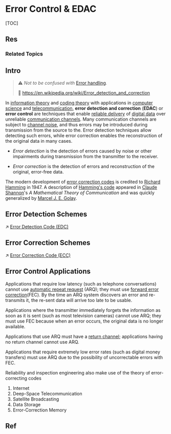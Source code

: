 # Error Control & EDAC

[TOC]



## Res
### Related Topics



## Intro
> ⚠  *Not to be confused with* [Error handling](https://en.wikipedia.org/wiki/Error_handling)*.*
>
> 🔗 https://en.wikipedia.org/wiki/Error_detection_and_correction

In [information theory](https://en.wikipedia.org/wiki/Information_theory) and [coding theory](https://en.wikipedia.org/wiki/Coding_theory) with applications in [computer science](https://en.wikipedia.org/wiki/Computer_science) and [telecommunication](https://en.wikipedia.org/wiki/Telecommunication), **error detection and correction** (**EDAC**) or **error control** are techniques that enable [reliable delivery](https://en.wikipedia.org/wiki/Reliability_(computer_networking)) of [digital data](https://en.wikipedia.org/wiki/Digital_data) over unreliable [communication channels](https://en.wikipedia.org/wiki/Communication_channel). Many communication channels are subject to [channel noise](https://en.wikipedia.org/wiki/Channel_noise), and thus errors may be introduced during transmission from the source to the. Error detection techniques allow detecting such errors, while error correction enables the reconstruction of the original data in many cases.

- *Error detection* is the detection of errors caused by noise or other impairments during transmission from the transmitter to the receiver.

- *Error correction* is the detection of errors and reconstruction of the original, error-free data.

The modern development of [error correction codes](https://en.wikipedia.org/wiki/Error_correction_code) is credited to [Richard Hamming](https://en.wikipedia.org/wiki/Richard_Hamming) in 1947. A description of [Hamming's code](https://en.wikipedia.org/wiki/Hamming_code) appeared in [Claude Shannon](https://en.wikipedia.org/wiki/Claude_Shannon)'s *A Mathematical Theory of Communication* and was quickly generalized by [Marcel J. E. Golay](https://en.wikipedia.org/wiki/Marcel_J._E._Golay).



## Error Detection Schemes
↗ [Error Detection Code (EDC)](Error%20Detection%20Code%20(EDC)/Error%20Detection%20Code%20(EDC).md)



## Error Correction Schemes
↗ [Error Correction Code (ECC)](Error%20Correction%20Code%20(ECC)/Error%20Correction%20Code%20(ECC).md)



## Error Control Applications
Applications that require low latency (such as telephone conversations) cannot use [automatic repeat request](https://en.wikipedia.org/wiki/Automatic_repeat_request) (ARQ); they must use [forward error correction](https://en.wikipedia.org/wiki/Forward_error_correction)(FEC). By the time an ARQ system discovers an error and re-transmits it, the re-sent data will arrive too late to be usable.

Applications where the transmitter immediately forgets the information as soon as it is sent (such as most television cameras) cannot use ARQ; they must use FEC because when an error occurs, the original data is no longer available.

Applications that use ARQ must have a [return channel](https://en.wikipedia.org/wiki/Return_channel); applications having no return channel cannot use ARQ.

Applications that require extremely low error rates (such as digital money transfers) must use ARQ due to the possibility of uncorrectable errors with FEC.

Reliability and inspection engineering also make use of the theory of error-correcting codes

1. Internet
2. Deep-Space Telecommunication
3. Satellite Broadcasting
4. Data Storage
5. Error-Correction Memory



## Ref
